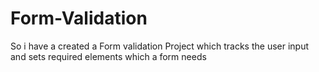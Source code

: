 # Form-Validation
So i have a created a Form validation Project which tracks the user input and sets required elements which a form needs
